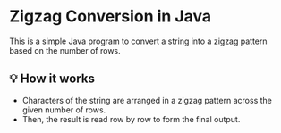 # Zigzag Conversion in Java

This is a simple Java program to convert a string into a zigzag pattern based on the number of rows.

## 💡 How it works

- Characters of the string are arranged in a zigzag pattern across the given number of rows.
- Then, the result is read row by row to form the final output.
